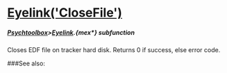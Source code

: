 # [Eyelink('CloseFile')](Eyelink-CloseFile) 
##### [Psychtoolbox](Psychtoolbox)>[Eyelink](Eyelink).{mex*} subfunction


Closes EDF file on tracker hard disk. Returns 0 if success, else error code.  


###See also:

